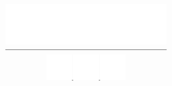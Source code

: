 <p align="center">
<a alt="mibmo" href="https://mib.dev">
<img src="banner.svg">
</a>
</p>
<hr>

<div align="center">
<a href="https://github.com/mibmo">
	<img width="80em" alt="GitHub" src="https://raw.githubusercontent.com/mibmo/mibmo/main/logos/github.png">
</a>
<a href="https://matrix.to/#/@mib:mib.dev">
	<img width="80em" alt="Matrix" src="https://raw.githubusercontent.com/mibmo/mibmo/main/logos/matrix.svg">
</a>
<a href="https://twitter.com/mibmos">
	<img width="80em" alt="Twitter" src="https://raw.githubusercontent.com/mibmo/mibmo/main/logos/twitter.svg">
</a>
</div>

